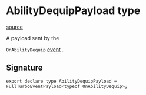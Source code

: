 # AbilityDequipPayload type

[source](https://developers.meta.com/horizon-worlds/reference/2.0.0/analytics_abilitydequippayload)

A payload sent by the 

`OnAbilityDequip` [event](/horizon-worlds/reference/2.0.0/analytics_turboevents) .

## Signature

```
export declare type AbilityDequipPayload = FullTurboEventPayload<typeof OnAbilityDequip>;
```